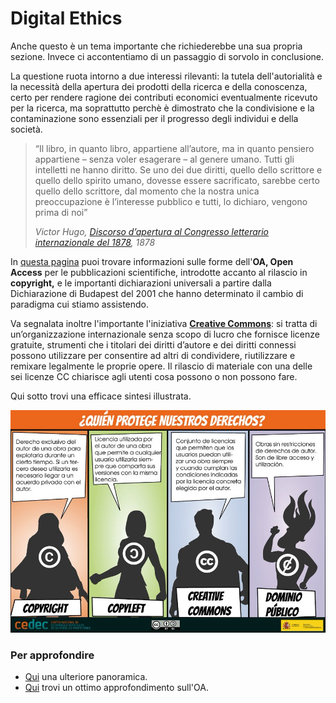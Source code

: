 # Digital Ethics

Anche questo è un tema importante che richiederebbe una sua propria sezione. Invece ci accontentiamo di un passaggio di sorvolo in conclusione.

La questione ruota intorno a due interessi rilevanti: la tutela dell'autorialità e la necessità della apertura dei prodotti della ricerca e della conoscenza, certo per rendere ragione dei contributi economici eventualmente ricevuto per la ricerca, ma soprattutto perchè è dimostrato che la condivisione e la contaminazione sono essenziali per il progresso degli individui e della società.

> “Il libro, in quanto libro, appartiene all’autore, ma in quanto pensiero appartiene – senza voler esagerare – al genere umano. Tutti gli intelletti ne hanno diritto. Se uno dei due diritti, quello dello scrittore e quello dello spirito umano, dovesse essere sacrificato, sarebbe certo quello dello scrittore, dal momento che la nostra unica preoccupazione è l’interesse pubblico e tutti, lo dichiaro, vengono prima di noi”
>
> _Victor Hugo,_ [_Discorso d’apertura al Congresso letterario internazionale del 1878_](https://data.bnf.fr/fr/12544283/congres\_litteraire\_international/)_, 1878_

In [questa pagina](https://it.wikipedia.org/wiki/Open\_access) puoi trovare informazioni sulle forme dell'**OA, Open Access** per le pubblicazioni scientifiche, introdotte accanto al rilascio in **copyright,** e le importanti dichiarazioni universali a partire dalla Dichiarazione di Budapest del 2001 che hanno determinato il cambio di paradigma cui stiamo assistendo.

Va segnalata inoltre l'importante l'iniziativa [**Creative Commons**](https://creativecommons.org/): si tratta di un’organizzazione internazionale senza scopo di lucro che fornisce licenze gratuite, strumenti che i titolari dei diritti d’autore e dei diritti connessi possono utilizzare per consentire ad altri di condividere, riutilizzare e remixare legalmente le proprie opere. Il rilascio di materiale con una delle sei licenze CC chiarisce agli utenti cosa possono o non possono fare.

Qui sotto trovi una efficace sintesi illustrata.

![](../.gitbook/assets/EsfRCjpXcAAVlCx.jfif)

### Per approfondire

* [Qui](https://drive.google.com/file/d/1vS4zTdUd9mubFz84oNgFGeHDUSYW3RQZ/view?usp=sharing) una ulteriore panoramica.
* [Qui](https://books.openedition.org/ledizioni/5161?format=toc) trovi un ottimo approfondimento sull'OA.

&#x20;
